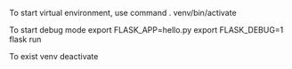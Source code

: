 To start virtual environment, use command 
. venv/bin/activate

To start debug mode
export FLASK_APP=hello.py
export FLASK_DEBUG=1
flask run

To exist venv
deactivate
